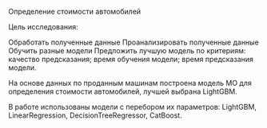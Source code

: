 Определение стоимости автомобилей

Цель исследования:

Обработать полученные данные
Проанализировать полученные данные
Обучить разные модели
Предложить лучшую модель по критериям:
качество предсказания;
время обучения модели;
время предсказания модели.


На основе данных по проданным машинам построена модель МО для определения стоимости автомобилей, лучшей выбрана LightGBM.

В работе использованы модели с перебором их параметров: LightGBM, LinearRegression, DecisionTreeRegressor, CatBoost.
